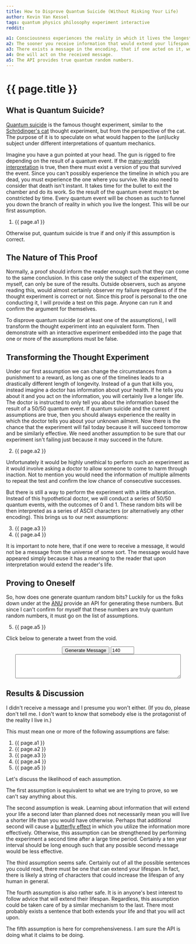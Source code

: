 ```yaml
---
title: How to Disprove Quantum Suicide (Without Risking Your Life)
author: Kevin Van Kessel
tags: quantum physics philosophy experiment interactive
reddit:

a1: Consciousness experiences the reality in which it lives the longest.
a2: The sooner you receive information that would extend your lifespan, the more effective it will be.
a3: There exists a message in the encoding, that if one acted on it, would extend one's life.
a4: One will act on the received message.
a5: The API provides true quantum random numbers.
---
```


# {{ page.title }}


## What is Quantum Suicide?

[Quantum suicide](https://en.wikipedia.org/wiki/Quantum_suicide_and_immortality) is the famous thought experiment, similar to the [Schrödinger's cat](https://en.wikipedia.org/wiki/Schr%C3%B6dinger%27s_cat) thought experiment, but from the perspective of the cat. The purpose of it is to speculate on what would happen to the (un)lucky subject under different interpretations of quantum mechanics.

Imagine you have a gun pointed at your head. The gun is rigged to fire depending on the result of a quantum event. If the [many-worlds interpretation](https://en.wikipedia.org/wiki/Many-worlds_interpretation) is true, then there must exist a version of you that survived the event. Since you can't possibly experience the timeline in which you are dead, you must experience the one where you survive. We also need to consider that death isn't instant. It takes time for the bullet to exit the chamber and do its work. So the result of the quantum event mustn't be constricted by time. Every quantum event will be chosen as such to funnel you down the branch of reality in which you live the longest. This will be our first assumption.

<ol start="1">
  <li><span>{{ page.a1 }}</span></li>
</ol>

Otherwise put, quantum suicide is true if and only if this assumption is correct.

## The Nature of This Proof

Normally, a proof should inform the reader enough such that they can come to the same conclusion. In this case only the subject of the experiment, myself, can only be sure of the results. Outside observers, such as anyone reading this, would almost certainly observer my failure regardless of if the thought experiment is correct or not. Since this proof is personal to the one conducting it, I will provide a test on this page. Anyone can run it and confirm the argument for themselves.

To disprove quantum suicide (or at least one of the assumptions), I will transform the thought experiment into an equivalent form. Then demonstrate with an interactive experiment embedded into the page that one or more of the assumptions must be false.

## Transforming the Thought Experiment

Under our first assumption we can change the circumstances from a punishment to a reward, as long as one of the timelines leads to a drastically different length of longevity. Instead of a gun that kills you, instead imagine a doctor has information about your health. If he tells you about it and you act on the information, you will certainly live a longer life. The doctor is instructed to only tell you about the information based the result of a 50/50 quantum event. If quantum suicide and the current assumptions are true, then you should always experience the reality in which the doctor tells you about your unknown ailment. Now there is the chance that the experiment will fail today because it will succeed tomorrow and be similarly effective. We need another assumption to be sure that our experiment isn't failing just because it may succeed in the future.

<ol start="2">
  <li><span>{{ page.a2 }}</span></li>
</ol>

Unfortunately it would be highly unethical to perform such an experiment as it would involve asking a doctor to allow someone to come to harm through inaction. Not to mention you would need the information of multiple ailments to repeat the test and confirm the low chance of consecutive successes.

But there is still a way to perform the experiment with a little alteration. Instead of this hypothetical doctor, we will conduct a series of 50/50 quantum events, with the outcomes of 0 and 1. These random bits will be then interpreted as a series of ASCII characters (or alternatively any other encoding). This brings us to our next assumptions:

<ol start="3">
  <li><span>{{ page.a3 }}</span></li>
  <li><span>{{ page.a4 }}</span></li>
</ol>

It is important to note here, that if one were to receive a message, it would not be a message from the universe of some sort. The message would have appeared simply because it has a meaning to the reader that upon interpretation would extend the reader's life.

## Proving to Oneself

So, how does one generate quantum random bits? Luckily for us the folks down under at the [ANU](http://qrng.anu.edu.au/index.php) provide an API for generating these numbers. But since I can't confirm for myself that these numbers are truly quantum random numbers, it must go on the list of assumptions.

<ol start="5">
  <li><span>{{ page.a5 }}</span></li>
</ol>

Click below to generate a tweet from the void.

<div style="display: flex; flex-direction: column; align-items: center; text-align: center">
  <span>
    <button id="generate-numbers" type="button">Generate Message</button>
    <input id="number-amount" type="number" min="1" max="280" value="140">
  </span>
  <textarea readonly id="message-display" style="box-sizing: border-box; width: 90%;" rows="4"></textarea>
</div>

<script>
  $(document).ready(function() {
    let button = $("#generate-numbers");

    button.click(function() {
      let amount = $("#number-amount").val();
      let apiUrl = "https://qrng.anu.edu.au/API/jsonI.php?type=uint8&length=" + amount;

      button.prop('disabled', true);

      $.ajax(apiUrl, {
        dataType: "json",
        success: function(data) {
          let message = String.fromCharCode.apply(this, data.data);
          $("#message-display").text(message);
        },
        error: function(jqXHR, textStatus, errorThrown) {
          alert("API call failed. Check console for details.");
          console.log(jqXHR);
          console.log("Text Status: " + textStatus);
          console.log("Error Thrown: " + errorThrown);
        },
        complete: function() {
          button.prop('disabled', false);
        }
      });
    });
  });
</script>

## Results & Discussion

I didn't receive a message and I presume you won't either. (If you do, please don't tell me. I don't want to know that somebody else is the protagonist of the reality I live in.)

This must mean one or more of the following assumptions are false:

<ol>
  <li><span>{{ page.a1 }}</span></li>
  <li><span>{{ page.a2 }}</span></li>
  <li><span>{{ page.a3 }}</span></li>
  <li><span>{{ page.a4 }}</span></li>
  <li><span>{{ page.a5 }}</span></li>
</ol>

Let's discuss the likelihood of each assumption.

The first assumption is equivalent to what we are trying to prove, so we can't say anything about this.

The second assumption is weak. Learning about information that will extend your life a second later than planned does not necessarily mean you will live a shorter life than you would have otherwise. Perhaps that additional second will cause a [butterfly effect](https://en.wikipedia.org/wiki/Butterfly_effect) in which you utilize the information more effectively. Otherwise, this assumption can be strengthened by performing the experiment a second time after a large time period. Certainly a ten year interval should be long enough such that any possible second message would be less effective.

The third assumption seems safe. Certainly out of all the possible sentences you could read, there must be one that can extend your lifespan. In fact, there is likely a string of characters that could increase the lifespan of any human in general.

The fourth assumption is also rather safe. It is in anyone's best interest to follow advice that will extend their lifespan. Regardless, this assumption could be taken care of by a similar mechanism to the last. There most probably exists a sentence that both extends your life and that you will act upon.

The fifth assumption is here for comprehensiveness. I am sure the API is doing what it claims to be doing.
